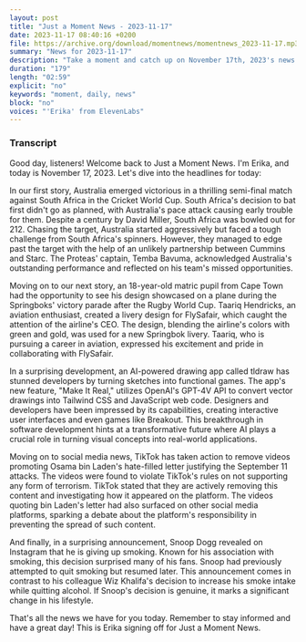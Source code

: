 ```yaml
---
layout: post
title: "Just a Moment News - 2023-11-17"
date: 2023-11-17 08:40:16 +0200
file: https://archive.org/download/momentnews/momentnews_2023-11-17.mp3
summary: "News for 2023-11-17"
description: "Take a moment and catch up on November 17th, 2023's news."
duration: "179"
length: "02:59"
explicit: "no"
keywords: "moment, daily, news"
block: "no"
voices: "'Erika' from ElevenLabs"
---
```


### Transcript

Good day, listeners! Welcome back to Just a Moment News. I'm Erika, and today is November 17, 2023. Let's dive into the headlines for today:

In our first story, Australia emerged victorious in a thrilling semi-final match against South Africa in the Cricket World Cup. South Africa's decision to bat first didn't go as planned, with Australia's pace attack causing early trouble for them. Despite a century by David Miller, South Africa was bowled out for 212. Chasing the target, Australia started aggressively but faced a tough challenge from South Africa's spinners. However, they managed to edge past the target with the help of an unlikely partnership between Cummins and Starc. The Proteas' captain, Temba Bavuma, acknowledged Australia's outstanding performance and reflected on his team's missed opportunities.

Moving on to our next story, an 18-year-old matric pupil from Cape Town had the opportunity to see his design showcased on a plane during the Springboks' victory parade after the Rugby World Cup. Taariq Hendricks, an aviation enthusiast, created a livery design for FlySafair, which caught the attention of the airline's CEO. The design, blending the airline's colors with green and gold, was used for a new Springbok livery. Taariq, who is pursuing a career in aviation, expressed his excitement and pride in collaborating with FlySafair.

In a surprising development, an AI-powered drawing app called tldraw has stunned developers by turning sketches into functional games. The app's new feature, "Make It Real," utilizes OpenAI's GPT-4V API to convert vector drawings into Tailwind CSS and JavaScript web code. Designers and developers have been impressed by its capabilities, creating interactive user interfaces and even games like Breakout. This breakthrough in software development hints at a transformative future where AI plays a crucial role in turning visual concepts into real-world applications.

Moving on to social media news, TikTok has taken action to remove videos promoting Osama bin Laden's hate-filled letter justifying the September 11 attacks. The videos were found to violate TikTok's rules on not supporting any form of terrorism. TikTok stated that they are actively removing this content and investigating how it appeared on the platform. The videos quoting bin Laden's letter had also surfaced on other social media platforms, sparking a debate about the platform's responsibility in preventing the spread of such content.

And finally, in a surprising announcement, Snoop Dogg revealed on Instagram that he is giving up smoking. Known for his association with smoking, this decision surprised many of his fans. Snoop had previously attempted to quit smoking but resumed later. This announcement comes in contrast to his colleague Wiz Khalifa's decision to increase his smoke intake while quitting alcohol. If Snoop's decision is genuine, it marks a significant change in his lifestyle.

That's all the news we have for you today. Remember to stay informed and have a great day! This is Erika signing off for Just a Moment News.
